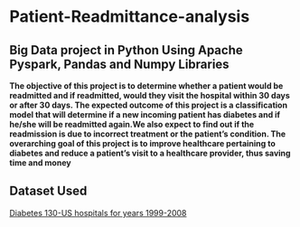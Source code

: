 # Patient-Readmittance-analysis

## Big Data project in Python Using Apache Pyspark, Pandas and Numpy Libraries

**The objective of this project is to determine whether a patient would be readmitted and if readmitted,
would they visit the hospital within 30 days or after 30 days. The expected outcome of this project is a
classification model that will determine if a new incoming patient has diabetes and if he/she will be readmitted
again.We also expect to find out if the readmission is due to incorrect treatment or the patient’s condition.
The overarching goal of this project is to improve healthcare pertaining to diabetes and reduce a patient’s visit
to a healthcare provider, thus saving time and money** 
 
 ## Dataset Used
 
 [Diabetes 130-US hospitals for years 1999-2008](https://archive.ics.uci.edu/ml/datasets/diabetes+130-us+hospitals+for+years+1999-2008)
